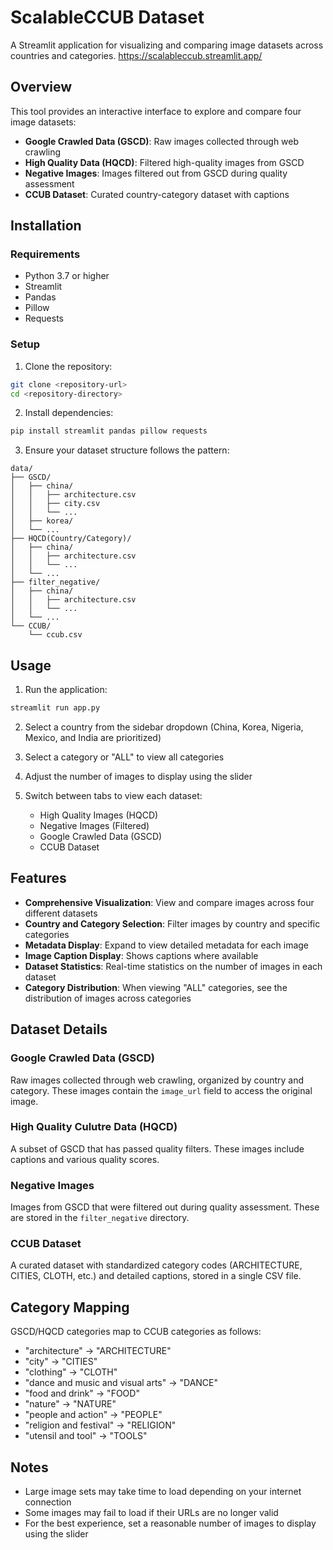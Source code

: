 # ScalableCCUB Dataset

A Streamlit application for visualizing and comparing image datasets across countries and categories.
<https://scalableccub.streamlit.app/>

## Overview

This tool provides an interactive interface to explore and compare four image datasets:

-   **Google Crawled Data (GSCD)**: Raw images collected through web crawling
-   **High Quality Data (HQCD)**: Filtered high-quality images from GSCD
-   **Negative Images**: Images filtered out from GSCD during quality assessment
-   **CCUB Dataset**: Curated country-category dataset with captions

## Installation

### Requirements

-   Python 3.7 or higher
-   Streamlit
-   Pandas
-   Pillow
-   Requests

### Setup

1. Clone the repository:

```bash
git clone <repository-url>
cd <repository-directory>
```

2. Install dependencies:

```bash
pip install streamlit pandas pillow requests
```

3. Ensure your dataset structure follows the pattern:

```
data/
├── GSCD/
│   ├── china/
│   │   ├── architecture.csv
│   │   ├── city.csv
│   │   └── ...
│   ├── korea/
│   └── ...
├── HQCD(Country/Category)/
│   ├── china/
│   │   ├── architecture.csv
│   │   └── ...
│   └── ...
├── filter_negative/
│   ├── china/
│   │   ├── architecture.csv
│   │   └── ...
│   └── ...
└── CCUB/
    └── ccub.csv
```

## Usage

1. Run the application:

```bash
streamlit run app.py
```

2. Select a country from the sidebar dropdown (China, Korea, Nigeria, Mexico, and India are prioritized)

3. Select a category or "ALL" to view all categories

4. Adjust the number of images to display using the slider

5. Switch between tabs to view each dataset:
    - High Quality Images (HQCD)
    - Negative Images (Filtered)
    - Google Crawled Data (GSCD)
    - CCUB Dataset

## Features

-   **Comprehensive Visualization**: View and compare images across four different datasets
-   **Country and Category Selection**: Filter images by country and specific categories
-   **Metadata Display**: Expand to view detailed metadata for each image
-   **Image Caption Display**: Shows captions where available
-   **Dataset Statistics**: Real-time statistics on the number of images in each dataset
-   **Category Distribution**: When viewing "ALL" categories, see the distribution of images across categories

## Dataset Details

### Google Crawled Data (GSCD)

Raw images collected through web crawling, organized by country and category. These images contain the `image_url` field to access the original image.

### High Quality Culutre Data (HQCD)

A subset of GSCD that has passed quality filters. These images include captions and various quality scores.

### Negative Images

Images from GSCD that were filtered out during quality assessment. These are stored in the `filter_negative` directory.

### CCUB Dataset

A curated dataset with standardized category codes (ARCHITECTURE, CITIES, CLOTH, etc.) and detailed captions, stored in a single CSV file.

## Category Mapping

GSCD/HQCD categories map to CCUB categories as follows:

-   "architecture" → "ARCHITECTURE"
-   "city" → "CITIES"
-   "clothing" → "CLOTH"
-   "dance and music and visual arts" → "DANCE"
-   "food and drink" → "FOOD"
-   "nature" → "NATURE"
-   "people and action" → "PEOPLE"
-   "religion and festival" → "RELIGION"
-   "utensil and tool" → "TOOLS"

## Notes

-   Large image sets may take time to load depending on your internet connection
-   Some images may fail to load if their URLs are no longer valid
-   For the best experience, set a reasonable number of images to display using the slider

